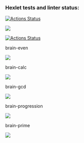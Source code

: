 ### Hexlet tests and linter status:
[![Actions Status](https://github.com/AlexSubach/python-project-lvl1/workflows/hexlet-check/badge.svg)](https://github.com/AlexSubach/python-project-lvl1/actions)

<a href="https://codeclimate.com/github/codeclimate/codeclimate/maintainability"><img src="https://api.codeclimate.com/v1/badges/a99a88d28ad37a79dbf6/maintainability" /></a>

[![Actions Status](https://github.com/AlexSubach/python-project-lvl1/actions/workflows/my_lint.yml/badge.svg)](https://github.com/AlexSubach/python-project-lvl1/actions/workflows/my_lint.yml)

brain-even 

<a href="https://asciinema.org/a/FngVZjKE2zbiCMtyCNG4uqvAM" target="_blank"><img src="https://asciinema.org/a/FngVZjKE2zbiCMtyCNG4uqvAM.svg" /></a>

brain-calc 

<a href="https://asciinema.org/a/XGw9CGkQUKK6evmdYNqsm4TaX" target="_blank"><img src="https://asciinema.org/a/XGw9CGkQUKK6evmdYNqsm4TaX.svg" /></a>

brain-gcd

<a href="https://asciinema.org/a/V29QhLDpAWBgp49btwhICrnU1" target="_blank"><img src="https://asciinema.org/a/V29QhLDpAWBgp49btwhICrnU1.svg" /></a>

brain-progression

<a href="https://asciinema.org/a/cgRCn3qXp5VmpflJf2PGpa66P" target="_blank"><img src="https://asciinema.org/a/cgRCn3qXp5VmpflJf2PGpa66P.svg" /></a>

brain-prime

<a href="https://asciinema.org/a/O4nLTjGRkak0TrNVUYRNFtyUJ" target="_blank"><img src="https://asciinema.org/a/O4nLTjGRkak0TrNVUYRNFtyUJ.svg" /></a>
